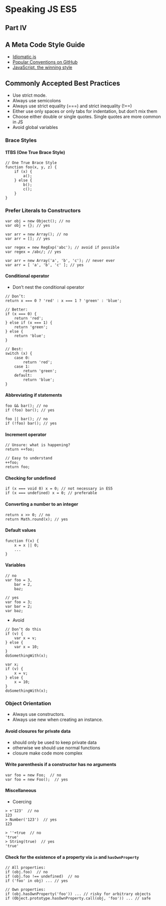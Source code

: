 # Speaking JS ES5

## Part IV

## A Meta Code Style Guide

- [Idiomatic.js](https://github.com/rwaldron/idiomatic.js/) 
- [Popular Conventions on GitHub](http://sideeffect.kr/popularconvention/)
- [JavaScript, the winning style](http://seravo.fi/2013/javascript-the-winning-style)



## Commonly Accepted Best Practices
- Use strict mode.
- Always use semicolons
- Always use strict equality (===) and strict inequality (!==)
- Either use only spaces or only tabs for indentation, but don’t mix them
- Choose either double or single quotes. Single quotes are more common in JS
- Avoid global variables 



### Brace Styles



#### 1TBS (One True Brace Style)
```angular2html
// One True Brace Style
function foo(x, y, z) {
    if (x) {
        a();
    } else {
        b();
        c();
    }
}
```



### Prefer Literals to Constructors
```angular2html
var obj = new Object(); // no
var obj = {}; // yes

var arr = new Array(); // no
var arr = []; // yes

var regex = new RegExp('abc'); // avoid if possible
var regex = /abc/; // yes

var arr = new Array('a', 'b', 'c'); // never ever
var arr = [ 'a', 'b', 'c' ]; // yes
```


#### Conditional operator
- Don’t nest the conditional operator
```angular2html
// Don’t:
return x === 0 ? 'red' : x === 1 ? 'green' : 'blue';

// Better:
if (x === 0) {
    return 'red';
} else if (x === 1) {
    return 'green';
} else {
    return 'blue';
}

// Best:
switch (x) {
    case 0:
        return 'red';
    case 1:
        return 'green';
    default:
        return 'blue';
}
```



#### Abbreviating if statements
```angular2html
foo && bar(); // no
if (foo) bar(); // yes

foo || bar(); // no
if (!foo) bar(); // yes
```



#### Increment operator
```angular2html
// Unsure: what is happening?
return ++foo;

// Easy to understand
++foo;
return foo;
```



#### Checking for undefined
```angular2html
if (x === void 0) x = 0; // not necessary in ES5
if (x === undefined) x = 0; // preferable
```



#### Converting a number to an integer
```angular2html
return x >> 0; // no
return Math.round(x); // yes
```


#### Default values
```angular2html
function f(x) {
    x = x || 0;
    ...
}
```


#### Variables
```angular2html
// no
var foo = 3,
    bar = 2,
    baz;

// yes
var foo = 3;
var bar = 2;
var baz;
```

- Avoid
```angular2html
// Don’t do this
if (v) {
    var x = v;
} else {
    var x = 10;
}
doSomethingWith(x);

var x;
if (v) {
    x = v;
} else {
    x = 10;
}
doSomethingWith(x);
```



### Object Orientation
- Always use constructors.
- Always use new when creating an instance.



#### Avoid closures for private data
- should only be used to keep private data
- otherwise we should use normal functions
- closure make code more complex


#### Write parenthesis if a constructor has no arguments
```angular2html
var foo = new Foo;  // no
var foo = new Foo();  // yes
```


#### Miscellaneous
- Coercing
```angular2html
> +'123'  // no
123
> Number('123')  // yes
123

> ''+true  // no
'true'
> String(true)  // yes
'true'
```


#### Check for the existence of a property via `in` and `hasOwnProperty`
```angular2html
// All properties:
if (obj.foo)  // no
if (obj.foo !== undefined)  // no
if ('foo' in obj) ... // yes

// Own properties:
if (obj.hasOwnProperty('foo')) ... // risky for arbitrary objects
if (Object.prototype.hasOwnProperty.call(obj, 'foo')) ... // safe
```